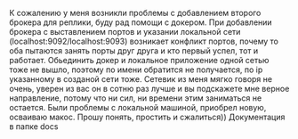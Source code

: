 К сожалению у меня возникли проблемы с добавлением второго брокера для реплики, буду рад помощи с докером. При добавлении брокера с выставлением портов
и указании локальной сети (localhost:9092/localhost:9093) возникает конфликт портов, почему то оба пытаются занять порты друг друга и кто первый успел, 
тот и работает. Обьединить докер и локальное приложение одной сетью тоже не вышло, поэтому по имени обратится не получается, по ip указанному в созданой 
сети тоже. Сетевик из меня мягко говоря не очень, уверен из вас он в сотню раз лучше и вы подскажете мне верное направление, потому что ни сил, ни времени
этим заниматься не остается. Были проблемы с локальной машиной, приобрел новую, осваиваю макос. Прошу понять, простить и сжалиться)) Документация в папке docs
